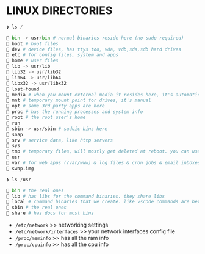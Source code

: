 # LINUX DIRECTORIES

```py
❯ ls /

 bin -> usr/bin # normal binaries reside here (no sudo required)
 boot # boot files
 dev # device files, has ttys too, vda, vdb,sda,sdb hard drives
 etc # for config files, system and apps
 home # user files
 lib -> usr/lib
 lib32 -> usr/lib32
 lib64 -> usr/lib64
 libx32 -> usr/libx32
 lost+found
 media # when you mount external media it resides here, it's automatic mount
 mnt # temporary mount point for drives, it's manual
 opt # some 3rd party apps are here
 proc # has the running processes and system info
 root # the root user's home
 run
 sbin -> usr/sbin # sudoic bins here
 snap
 srv # service data, like http servers
 sys
 tmp # temporary files, will mostly get deleted at reboot. you can use it for storing stuff while your script finished running then delete the shit you made
 usr
 var # for web apps (/var/www) & log files & cron jobs & email inboxes
 swap.img
```

```py
❯ ls /usr

 bin # the real ones
 lib # has libs for the command binaries. they share libs
 local # command binaries that we create. like vscode commands are better to reside here
 sbin # the real ones
 share # has docs for most bins
```

- `/etc/network` >> networking settings
- `/etc/network/interfaces` >> your network interfaces config file
- `/proc/meminfo` >> has all the ram info
- `/proc/cpuinfo` >> has all the cpu info
